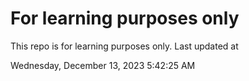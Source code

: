 # For learning purposes only
This repo is for learning purposes only.
Last updated at

Wednesday, December 13, 2023 5:42:25 AM

